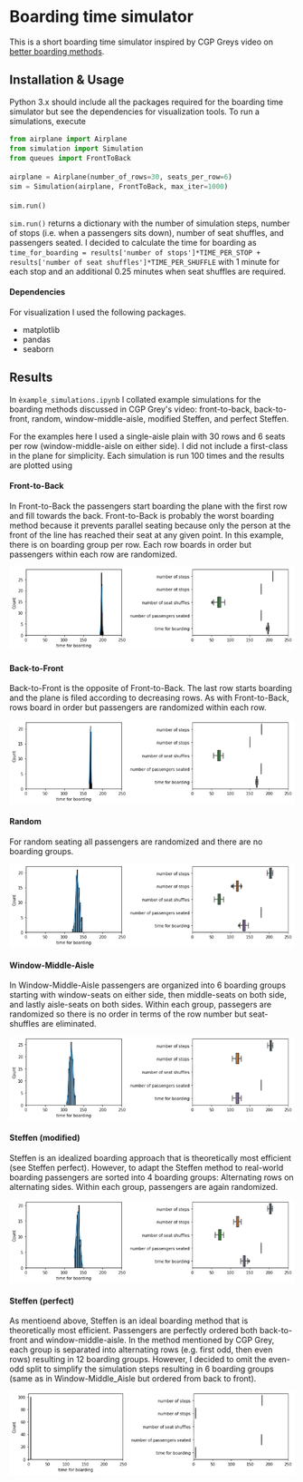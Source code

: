 # Boarding time simulator

This is a short boarding time simulator inspired by CGP Greys video on [better boarding methods](https://www.youtube.com/watch?v=oAHbLRjF0vo).

## Installation & Usage

Python 3.x should include all the packages required for the boarding time simulator but see the dependencies for visualization tools. To run a simulations, execute

```python
from airplane import Airplane
from simulation import Simulation
from queues import FrontToBack

airplane = Airplane(number_of_rows=30, seats_per_row=6)
sim = Simulation(airplane, FrontToBack, max_iter=1000)

sim.run()
```

`sim.run()` returns a dictionary with the number of simulation steps, number of stops (i.e. when a passengers sits down), number of seat shuffles, and passengers seated. I decided to calculate the time for boarding as `time_for_boarding = results['number of stops']*TIME_PER_STOP + results['number of seat shuffles']*TIME_PER_SHUFFLE` with 1 minute for each stop and an additional 0.25 minutes when seat shuffles are required.


#### Dependencies

For visualization I used the following packages.

- matplotlib
- pandas
- seaborn

## Results

In `èxample_simulations.ipynb` I collated example simulations for the boarding methods discussed in CGP Grey's video: front-to-back, back-to-front, random, window-middle-aisle, modified Steffen, and perfect Steffen.

For the examples here I used a single-aisle plain with 30 rows and 6 seats per row (window-middle-aisle on either side). I did not include a first-class in the plane for simplicity. Each simulation is run 100 times and the results are plotted using 

#### Front-to-Back

In Front-to-Back the passengers start boarding the plane with the first row and fill towards the back. Front-to-Back is probably the worst boarding method because it prevents parallel seating because only the person at the front of the line has reached their seat at any given point. In this example, there is on boarding group per row. Each row boards in order but passengers within each row are randomized.

![Front-to-back performance](examples/front-to-back.png)

#### Back-to-Front

Back-to-Front is the opposite of Front-to-Back. The last row starts boarding and the plane is filed according to decreasing rows. As with Front-to-Back, rows board in order but passengers are randomized within each row.

![Back-to-front performance](examples/back-to-front.png)

#### Random

For random seating all passengers are randomized and there are no boarding groups.

![Random performance](examples/random.png)

#### Window-Middle-Aisle

In Window-Middle-Aisle passengers are organized into 6 boarding groups starting with window-seats on either side, then middle-seats on both side, and lastly aisle-seats on both sides. Within each group, passegers are randomized so there is no order in terms of the row number but seat-shuffles are eliminated.

![Window-Middle-Aisle performance](examples/window-middle-aisle.png)

#### Steffen (modified)

Steffen is an idealized boarding approach that is theoretically most efficient (see Steffen perfect). However, to adapt the Steffen method to real-world boarding passengers are sorted into 4 boarding groups: Alternating rows on alternating sides. Within each group, passengers are again randomized.

![Steffen_modified](examples/steffen_modified.png)

#### Steffen (perfect)

As mentioend above, Steffen is an ideal boarding method that is theoretically most efficient. Passengers are perfectly ordered both back-to-front and window-middle-aisle. In the method mentioned by CGP Grey, each group is separated into alternating rows (e.g. first odd, then even rows) resulting in 12 boarding groups. However, I decided to omit the even-odd split to simplify the simulation steps resulting in 6 boarding groups (same as in Window-Middle_Aisle but ordered from back to front).

![Steffen_perfect](examples/steffen_perfect.png)


